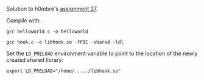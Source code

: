Solution to h0mbre's [assignment 27](https://github.com/h0mbre/Learning-C/tree/master/Assignment-27).

Compile with:

`gcc helloworld.c -o helloworld`

`gcc hook.c -o libhook.so -fPIC -shared -ldl`

Set the `LD_PRELOAD` environment variable to point to the location of the newly created shared library:

`export LD_PRELOAD="/home/...../libhook.so"`
